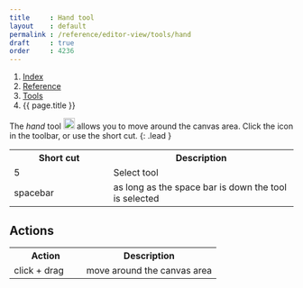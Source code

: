 ```yaml
---
title     : Hand tool
layout    : default
permalink : /reference/editor-view/tools/hand
draft     : true
order     : 4236
---
```


<nav aria-label="breadcrumb">
  <ol class="breadcrumb small">
    <li class="breadcrumb-item"><a href="{{ site.url }}">Index</a></li>
    <li class="breadcrumb-item"><a href="{{ site.url }}/reference">Reference</a></li>
    <li class="breadcrumb-item"><a href="../tools/">Tools</a></li>
    <li class="breadcrumb-item active" aria-current="page">{{ page.title }}</li>
  </ol>
</nav>

The *hand* tool <img height="20" src="{{ site.url }}/images/icons/hand.svg"> allows you to move around the canvas area.
Click the icon in the toolbar, or use the short cut.
{: .lead }

<table class='table table-hover'>
<tr>
<th width='35%'>Short cut</th>
<th width='65%'>Description</th>
</tr>
<tr>
<td>5</td>
<td>Select tool</td>
</tr>
<tr>
<td>spacebar</td>
<td>as long as the space bar is down the tool is selected</td>
</tr>
</table>

Actions
-------

<table class='table table-hover'>
<tr>
<th width='35%'>Action</th>
<th width='65%'>Description</th>
</tr>
<tr>
<td>click + drag</td>
<td>move around the canvas area</td>
</tr>
</table>